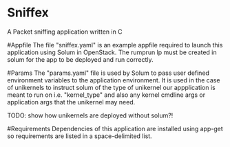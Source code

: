 # Sniffex
A Packet sniffing application written in C

#Appfile
The file "sniffex.yaml" is an example appfile required to launch this application using Solum in OpenStack.
The rumprun lp must be created in solum for the app to be deployed and run correctly.

#Params
The "params.yaml" file is used by Solum to pass user defined environment variables to the application environment. It is used in the case of unikernels to instruct solum of the type of unikernel our appplication is meant to run on i.e. "kernel_type" and also any kernel cmdline args or application args that the unikernel may need.

TODO: show how unikernels are deployed without solum?!

#Requirements
Dependencies of this application are installed using app-get so requirements are listed in a space-delimited list.
